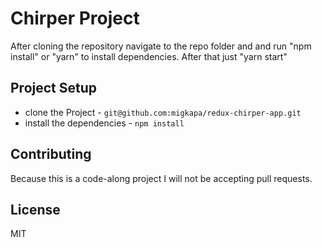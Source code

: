 # Chirper Project

After cloning the repository navigate to the repo folder and and run "npm install" or "yarn"
to install dependencies. After that just "yarn start"
## Project Setup

* clone the Project - `git@github.com:migkapa/redux-chirper-app.git`
* install the dependencies - `npm install`

## Contributing

Because this is a code-along project I will not be accepting pull requests.

## License

MIT
